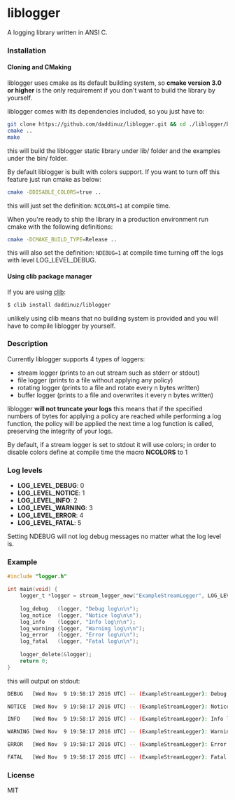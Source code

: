 # liblogger

A logging library written in ANSI C.

### Installation

#### Cloning and CMaking

liblogger uses cmake as its default building system, so **cmake version 3.0 or higher** 
is the only requirement if you don't want to build the library by yourself. 

liblogger comes with its dependencies included, so you just have to:
```bash
git clone https://github.com/daddinuz/liblogger.git && cd ./liblogger/build
cmake .. 
make
```
this will build the liblogger static library under lib/ folder and the examples under the bin/ folder.

By default liblogger is built with colors support.
If you want to turn off this feature just run cmake as below:
```bash
cmake -DDISABLE_COLORS=true ..
```
this will just set the definition: `NCOLORS=1` at compile time.

When you're ready to ship the library in a production environment run 
cmake with the following definitions:
```bash
cmake -DCMAKE_BUILD_TYPE=Release ..
```
this will also set the definition: `NDEBUG=1` at compile time turning off 
the logs with level LOG_LEVEL_DEBUG.

#### Using clib package manager

If you are using [clib](https://github.com/clibs/clib):
```bash
$ clib install daddinuz/liblogger
```
unlikely using clib means that no building system is provided and you will 
have to compile liblogger by yourself. 

### Description

Currently liblogger supports 4 types of loggers:

- stream logger (prints to an out stream such as stderr or stdout) 
- file logger (prints to a file without applying any policy)
- rotating logger (prints to a file and rotate every n bytes written)
- buffer logger (prints to a file and overwrites it every n bytes written)

liblogger **will not truncate your logs** this means that if the specified numbers of 
bytes for applying a policy are reached while performing a log function, the policy 
will be applied the next time a log function is called, preserving the integrity of your logs. 

By default, if a stream logger is set to stdout it will use colors;
in order to disable colors define at compile time the macro **NCOLORS** to 1

### Log levels

- **LOG_LEVEL_DEBUG**: 0
- **LOG_LEVEL_NOTICE**: 1
- **LOG_LEVEL_INFO**: 2
- **LOG_LEVEL_WARNING**: 3
- **LOG_LEVEL_ERROR**: 4
- **LOG_LEVEL_FATAL**: 5

Setting NDEBUG will not log debug messages no matter what the log level is.

### Example

```C
#include "logger.h"

int main(void) {
    logger_t *logger = stream_logger_new("ExampleStreamLogger", LOG_LEVEL_DEBUG, stdout);
    
    log_debug   (logger, "Debug log\n\n");
    log_notice  (logger, "Notice log\n\n");
    log_info    (logger, "Info log\n\n");
    log_warning (logger, "Warning log\n\n");
    log_error   (logger, "Error log\n\n");
    log_fatal   (logger, "Fatal log\n\n");
    
    logger_delete(&logger);
    return 0;
}
```

this will output on stdout:

```bash
DEBUG   [Wed Nov  9 19:58:17 2016 UTC] -- (ExampleStreamLogger): Debug log

NOTICE  [Wed Nov  9 19:58:17 2016 UTC] -- (ExampleStreamLogger): Notice log

INFO    [Wed Nov  9 19:58:17 2016 UTC] -- (ExampleStreamLogger): Info log

WARNING [Wed Nov  9 19:58:17 2016 UTC] -- (ExampleStreamLogger): Warning log

ERROR   [Wed Nov  9 19:58:17 2016 UTC] -- (ExampleStreamLogger): Error log

FATAL   [Wed Nov  9 19:58:17 2016 UTC] -- (ExampleStreamLogger): Fatal log
```

### License 

MIT
